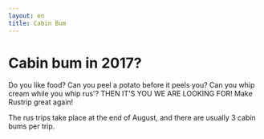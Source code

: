 ```yaml
---
layout: en
title: Cabin Bum
---
```

<h1>Cabin bum in 2017?</h1>

<div id="poster-image" style="background-image: url('/static/img/t4.jpg');">
</div>

<p>Do you like food?
Can you peel a potato before it peels you?
Can you whip cream while you whip rus'?
THEN IT'S YOU WE ARE LOOKING FOR!
Make Rustrip great again!</p>
<p>The rus trips take place at the end of August, and there are usually 3 cabin bums per trip.
</p>

